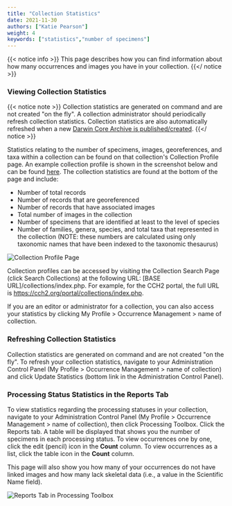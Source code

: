 ```yaml
---
title: "Collection Statistics"
date: 2021-11-30
authors: ["Katie Pearson"]
weight: 4
keywords: ["statistics","number of specimens"]
---
```


{{< notice info >}}
  This page describes how you can find information about how many occurrences and images you have in your collection.
{{</ notice >}}

### Viewing Collection Statistics

{{< notice note >}}
  Collection statistics are generated on command and are not created "on the fly". A collection administrator should periodically refresh collection statistics. Collection statistics are also automatically refreshed when a new [Darwin Core Archive is published/created](https://biokic.github.io/symbiota-docs/coll_manager/data_publishing/dwc/).
{{</ notice >}}

Statistics relating to the number of specimens, images, georeferences, and taxa within a collection can be found on that collection's Collection Profile page. An example collection profile is shown in the screenshot below and can be found [here](https://cch2.org/portal/collections/misc/collprofiles.php?collid=12). The collection statistics are found at the bottom of the page and include:
* Number of total records
* Number of records that are georeferenced
* Number of records that have associated images
* Total number of images in the collection
* Number of specimens that are identified at least to the level of species
* Number of families, genera, species, and total taxa that represented in the collection (NOTE: these numbers are calculated using only taxonomic names that have been indexed to the taxonomic thesaurus)

![Collection Profile Page](/symbiota-docs/images/collprofile.PNG)

Collection profiles can be accessed by visiting the Collection Search Page (click Search Collections) at the following URL: [BASE URL]/collections/index.php. For example, for the CCH2 portal, the full URL is https://cch2.org/portal/collections/index.php.

If you are an editor or administrator for a collection, you can also access your statistics by clicking My Profile > Occurrence Management > name of collection.

### Refreshing Collection Statistics

Collection statistics are generated on command and are not created "on the fly". To refresh your collection statistics, navigate to your Administration Control Panel (My Profile > Occurrence Management > name of collection) and click Update Statistics (bottom link in the Administration Control Panel).

### Processing Status Statistics in the Reports Tab

To view statistics regarding the processing statuses in your collection, navigate to your Administration Control Panel (My Profile > Occurrence Management > name of collection), then click Processing Toolbox. Click the Reports tab. A table will be displayed that shows you the number of specimens in each processing status. To view occurrences one by one, click the edit (pencil) icon in the **Count** column. To view occurrences as a list, click the table icon in the **Count** column.

This page will also show you how many of your occurrences do not have linked images and how many lack skeletal data (i.e., a value in the Scientific Name field).

![Reports Tab in Processing Toolbox](/symbiota-docs/images/reportstab.PNG)
